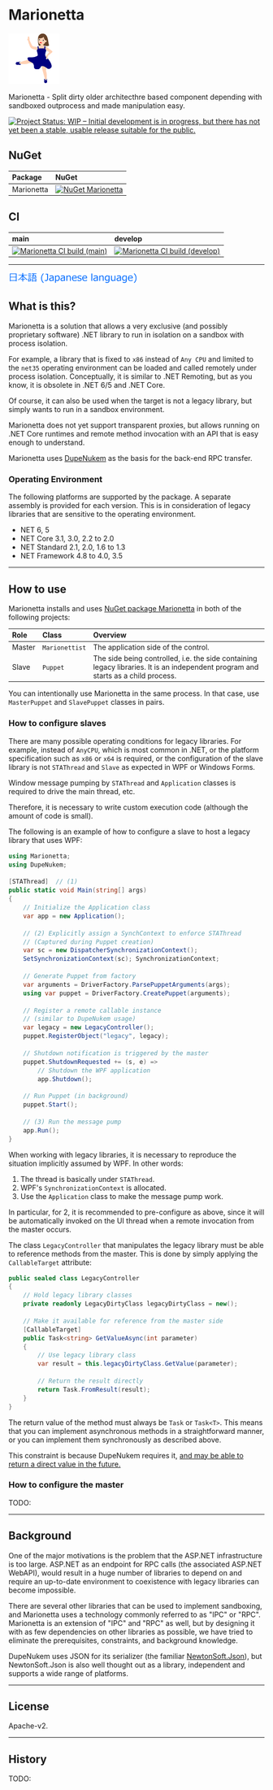 # Marionetta

![Marionetta](Images/Marionetta.100.png)

Marionetta - Split dirty older architecthre based component depending with sandboxed outprocess and made manipulation easy.

[![Project Status: WIP – Initial development is in progress, but there has not yet been a stable, usable release suitable for the public.](https://www.repostatus.org/badges/latest/wip.svg)](https://www.repostatus.org/#wip)

## NuGet

| Package  | NuGet                                                                                                                |
|:---------|:---------------------------------------------------------------------------------------------------------------------|
| Marionetta | [![NuGet Marionetta](https://img.shields.io/nuget/v/Marionetta.svg?style=flat)](https://www.nuget.org/packages/Marionetta) |

## CI

| main                                                                                                                                                                 | develop                                                                                                                                                                       |
|:---------------------------------------------------------------------------------------------------------------------------------------------------------------------|:------------------------------------------------------------------------------------------------------------------------------------------------------------------------------|
| [![Marionetta CI build (main)](https://github.com/kekyo/Marionetta/workflows/.NET/badge.svg?branch=main)](https://github.com/kekyo/Marionetta/actions?query=branch%3Amain) | [![Marionetta CI build (develop)](https://github.com/kekyo/Marionetta/workflows/.NET/badge.svg?branch=develop)](https://github.com/kekyo/Marionetta/actions?query=branch%3Adevelop) |

----

[![Japanese language](Images/Japanese.256.png)](https://github.com/kekyo/Marionetta/blob/main/README_ja.md)

## What is this?

Marionetta is a solution that allows a very exclusive (and possibly proprietary software) .NET library
to run in isolation on a sandbox with process isolation.

For example, a library that is fixed to `x86` instead of `Any CPU` and limited to
the `net35` operating environment can be loaded and called remotely under process isolation.
Conceptually, it is similar to .NET Remoting, but as you know,
it is obsolete in .NET 6/5 and .NET Core.

Of course, it can also be used when the target is not a legacy library,
but simply wants to run in a sandbox environment.

Marionetta does not yet support transparent proxies,
but allows running on .NET Core runtimes and remote method invocation
with an API that is easy enough to understand.

Marionetta uses [DupeNukem](https://github.com/kekyo/DupeNukem) as the basis for the back-end RPC transfer.

### Operating Environment

The following platforms are supported by the package.
A separate assembly is provided for each version.
This is in consideration of legacy libraries that are sensitive to the operating environment.

* NET 6, 5
* NET Core 3.1, 3.0, 2.2 to 2.0
* NET Standard 2.1, 2.0, 1.6 to 1.3
* NET Framework 4.8 to 4.0, 3.5

----

## How to use

Marionetta installs and uses [NuGet package Marionetta](https://www.nuget.org/packages/Marionetta) in both of the following projects:

|Role|Class|Overview|
|:----|:----|:----|
|Master|`Marionettist`|The application side of the control.|
|Slave|`Puppet`|The side being controlled, i.e. the side containing legacy libraries. It is an independent program and starts as a child process.|

You can intentionally use Marionetta in the same process.
In that case, use `MasterPuppet` and `SlavePuppet` classes in pairs.

### How to configure slaves

There are many possible operating conditions for legacy libraries.
For example, instead of `AnyCPU`, which is most common in .NET,
or the platform specification such as `x86` or `x64` is required,
or the configuration of the slave library is not `STAThread`
and `Slave` as expected in WPF or Windows Forms.

Window message pumping by `STAThread` and `Application` classes is
required to drive the main thread, etc.

Therefore, it is necessary to write custom execution code
(although the amount of code is small).

The following is an example of how to configure a slave
to host a legacy library that uses WPF:

```csharp
using Marionetta;
using DupeNukem;

[STAThread]  // (1)
public static void Main(string[] args)
{
    // Initialize the Application class
    var app = new Application();

    // (2) Explicitly assign a SynchContext to enforce STAThread
    // (Captured during Puppet creation)
    var sc = new DispatcherSynchronizationContext();
    SetSynchronizationContext(sc); SynchronizationContext;

    // Generate Puppet from factory
    var arguments = DriverFactory.ParsePuppetArguments(args);
    using var puppet = DriverFactory.CreatePuppet(arguments);

    // Register a remote callable instance
    // (similar to DupeNukem usage)
    var legacy = new LegacyController();
    puppet.RegisterObject("legacy", legacy);

    // Shutdown notification is triggered by the master
    puppet.ShutdownRequested += (s, e) =>
        // Shutdown the WPF application
        app.Shutdown();

    // Run Puppet (in background)
    puppet.Start();
 
    // (3) Run the message pump
    app.Run();
}
```

When working with legacy libraries,
it is necessary to reproduce the situation implicitly assumed by WPF. In other words:

1. The thread is basically under `STAThread`.
2. WPF's `SynchronizationContext` is allocated.
3. Use the `Application` class to make the message pump work.

In particular, for 2, it is recommended to pre-configure as above,
since it will be automatically invoked on the UI thread
when a remote invocation from the master occurs.

The class `LegacyController` that manipulates the legacy library
must be able to reference methods from the master.
This is done by simply applying the `CallableTarget` attribute:

```csharp
public sealed class LegacyController
{
    // Hold legacy library classes
    private readonly LegacyDirtyClass legacyDirtyClass = new();

    // Make it available for reference from the master side
    [CallableTarget]
    public Task<string> GetValueAsync(int parameter)
    {
        // Use legacy library class
        var result = this.legacyDirtyClass.GetValue(parameter);

        // Return the result directly
        return Task.FromResult(result);
    }
}
```

The return value of the method must always be `Task` or `Task<T>`.
This means that you can implement asynchronous methods in a straightforward manner,
or you can implement them synchronously as described above.

This constraint is because DupeNukem requires it,
[and may be able to return a direct value in the future.](https://github.com/kekyo/DupeNukem/issues/4)

### How to configure the master

TODO:

----

## Background

One of the major motivations is the problem that the ASP.NET infrastructure is too large.
ASP.NET as an endpoint for RPC calls (the associated ASP.NET WebAPI),
would result in a huge number of libraries to depend on and require an up-to-date environment to
coexistence with legacy libraries can become impossible.

There are several other libraries that can be used to implement sandboxing, and
Marionetta uses a technology commonly referred to as "IPC" or "RPC".
Marionetta is an extension of "IPC" and "RPC" as well,
but by designing it with as few dependencies on other libraries as possible,
we have tried to eliminate the prerequisites, constraints, and background knowledge.

DupeNukem uses JSON for its serializer (the familiar [NewtonSoft.Json](https://www.newtonsoft.com/json)),
but NewtonSoft.Json is also well thought out as a library, independent and supports a wide range of platforms.

----

## License

Apache-v2.

----

## History

TODO:
